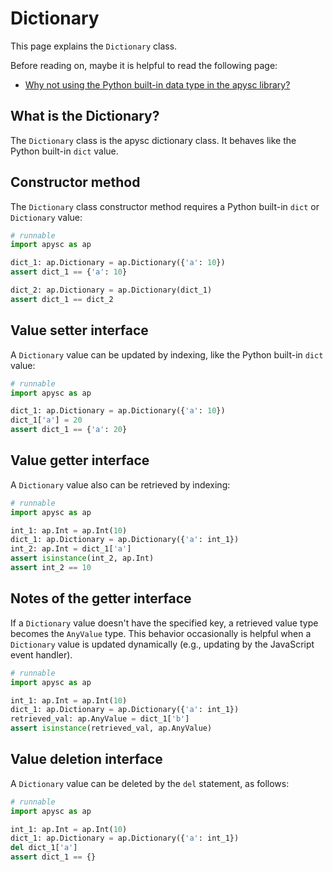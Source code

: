 # Dictionary

This page explains the `Dictionary` class.

Before reading on, maybe it is helpful to read the following page:

- [Why not using the Python built-in data type in the apysc library?](why_not_using_python_builtin_data_type.md)

## What is the Dictionary?

The `Dictionary` class is the apysc dictionary class. It behaves like the Python built-in `dict` value.

## Constructor method

The `Dictionary` class constructor method requires a Python built-in `dict` or `Dictionary` value:

```py
# runnable
import apysc as ap

dict_1: ap.Dictionary = ap.Dictionary({'a': 10})
assert dict_1 == {'a': 10}

dict_2: ap.Dictionary = ap.Dictionary(dict_1)
assert dict_1 == dict_2
```

## Value setter interface

A `Dictionary` value can be updated by indexing, like the Python built-in `dict` value:

```py
# runnable
import apysc as ap

dict_1: ap.Dictionary = ap.Dictionary({'a': 10})
dict_1['a'] = 20
assert dict_1 == {'a': 20}
```

## Value getter interface

A `Dictionary` value also can be retrieved by indexing:

```py
# runnable
import apysc as ap

int_1: ap.Int = ap.Int(10)
dict_1: ap.Dictionary = ap.Dictionary({'a': int_1})
int_2: ap.Int = dict_1['a']
assert isinstance(int_2, ap.Int)
assert int_2 == 10
```

## Notes of the getter interface

If a `Dictionary` value doesn't have the specified key, a retrieved value type becomes the `AnyValue` type. This behavior occasionally is helpful when a `Dictionary` value is updated dynamically (e.g., updating by the JavaScript event handler).

```py
# runnable
import apysc as ap

int_1: ap.Int = ap.Int(10)
dict_1: ap.Dictionary = ap.Dictionary({'a': int_1})
retrieved_val: ap.AnyValue = dict_1['b']
assert isinstance(retrieved_val, ap.AnyValue)
```

## Value deletion interface

A `Dictionary` value can be deleted by the `del` statement, as follows:

```py
# runnable
import apysc as ap

int_1: ap.Int = ap.Int(10)
dict_1: ap.Dictionary = ap.Dictionary({'a': int_1})
del dict_1['a']
assert dict_1 == {}
```
